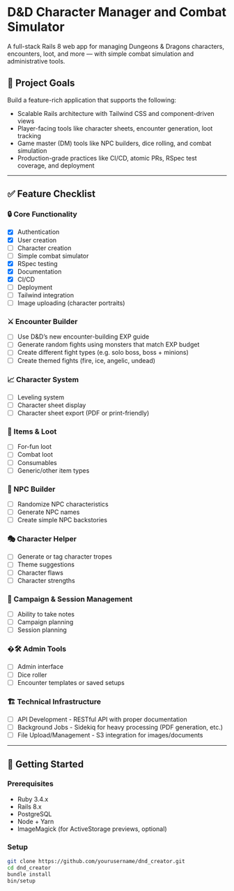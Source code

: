 # D&D Character Manager and Combat Simulator

A full-stack Rails 8 web app for managing Dungeons & Dragons characters, encounters, loot, and more — with simple combat simulation and administrative tools.

## 🧠 Project Goals

Build a feature-rich application that supports the following:

- Scalable Rails architecture with Tailwind CSS and component-driven views
- Player-facing tools like character sheets, encounter generation, loot tracking
- Game master (DM) tools like NPC builders, dice rolling, and combat simulation
- Production-grade practices like CI/CD, atomic PRs, RSpec test coverage, and deployment

---

## ✅ Feature Checklist

### 🔒 Core Functionality
- [x] Authentication
- [x] User creation
- [ ] Character creation
- [ ] Simple combat simulator
- [x] RSpec testing
- [x] Documentation
- [x] CI/CD
- [ ] Deployment
- [ ] Tailwind integration
- [ ] Image uploading (character portraits)

### ⚔️ Encounter Builder
- [ ] Use D&D’s new encounter-building EXP guide
- [ ] Generate random fights using monsters that match EXP budget
- [ ] Create different fight types (e.g. solo boss, boss + minions)
- [ ] Create themed fights (fire, ice, angelic, undead)

### 📈 Character System
- [ ] Leveling system
- [ ] Character sheet display
- [ ] Character sheet export (PDF or print-friendly)

### 🎲 Items & Loot
- [ ] For-fun loot
- [ ] Combat loot
- [ ] Consumables
- [ ] Generic/other item types

### 👥 NPC Builder
- [ ] Randomize NPC characteristics
- [ ] Generate NPC names
- [ ] Create simple NPC backstories

### 🎭 Character Helper
- [ ] Generate or tag character tropes
- [ ] Theme suggestions
- [ ] Character flaws
- [ ] Character strengths

### 📝 Campaign & Session Management
- [ ] Ability to take notes
- [ ] Campaign planning
- [ ] Session planning

### �🛠️ Admin Tools
- [ ] Admin interface
- [ ] Dice roller
- [ ] Encounter templates or saved setups

### 🏗️ Technical Infrastructure
- [ ] API Development - RESTful API with proper documentation
- [ ] Background Jobs - Sidekiq for heavy processing (PDF generation, etc.)
- [ ] File Upload/Management - S3 integration for images/documents

---

## 🚀 Getting Started

### Prerequisites

- Ruby 3.4.x
- Rails 8.x
- PostgreSQL
- Node + Yarn
- ImageMagick (for ActiveStorage previews, optional)

### Setup

```bash
git clone https://github.com/yourusername/dnd_creator.git
cd dnd_creator
bundle install
bin/setup
